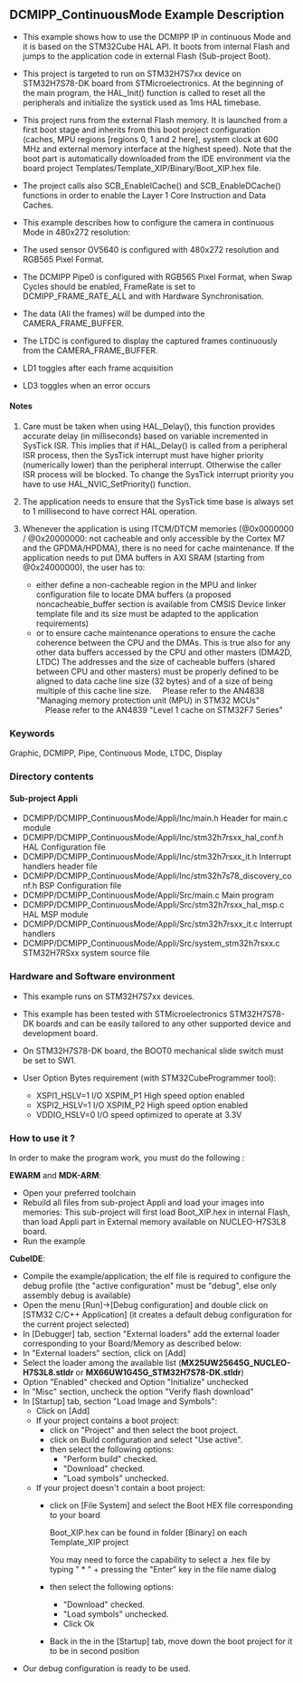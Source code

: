 ## <b>DCMIPP_ContinuousMode Example Description</b>

- This example shows how to use the DCMIPP IP in continuous Mode and it is based on the STM32Cube HAL API.
  It boots from internal Flash and jumps to the application code in external Flash (Sub-project Boot).
- This project is targeted to run on STM32H7S7xx device on STM32H7S78-DK board from STMicroelectronics.
  At the beginning of the main program, the HAL_Init() function is called to reset
  all the peripherals and initialize the systick used as 1ms HAL timebase.
- This project runs from the external Flash memory. It is launched from a first boot stage and inherits from this boot project
  configuration (caches, MPU regions [regions 0, 1 and 2 here], system clock at 600 MHz and external memory interface at the highest speed).
  Note that the boot part is automatically downloaded from the IDE environment via the board project Templates/Template_XIP/Binary/Boot_XIP.hex file.
- The project calls also SCB_EnableICache() and SCB_EnableDCache() functions in order to enable
  the Layer 1 Core Instruction and Data Caches.

- This example describes how to configure the camera in continuous Mode in 480x272 resolution:
- The used sensor OV5640 is configured with 480x272 resolution and RGB565 Pixel Format.
- The DCMIPP Pipe0 is configured with RGB565 Pixel Format, when Swap Cycles should be enabled, FrameRate is set to DCMIPP_FRAME_RATE_ALL 
  and with Hardware Synchronisation.
- The data (All the frames) will be dumped into the CAMERA_FRAME_BUFFER.
- The LTDC is configured to display the captured frames continuously from the CAMERA_FRAME_BUFFER.
- LD1 toggles after each frame acquisition
- LD3 toggles when an error occurs

#### <b>Notes</b>

 1. Care must be taken when using HAL_Delay(), this function provides accurate delay (in milliseconds)
    based on variable incremented in SysTick ISR. This implies that if HAL_Delay() is called from
    a peripheral ISR process, then the SysTick interrupt must have higher priority (numerically lower)
    than the peripheral interrupt. Otherwise the caller ISR process will be blocked.
    To change the SysTick interrupt priority you have to use HAL_NVIC_SetPriority() function.

 2. The application needs to ensure that the SysTick time base is always set to 1 millisecond
    to have correct HAL operation.

 3. Whenever the application is using ITCM/DTCM memories (@0x0000000 / @0x20000000: not cacheable and only accessible
    by the Cortex M7 and the GPDMA/HPDMA), there is no need for cache maintenance.
    If the application needs to put DMA buffers in AXI SRAM (starting from @0x24000000), the user has to:
    - either define a non-cacheable region in the MPU and linker configuration file to locate DMA buffers
      (a proposed noncacheable_buffer section is available from CMSIS Device linker template file and its size must
      be adapted to the application requirements)
    - or to ensure cache maintenance operations to ensure the cache coherence between the CPU and the DMAs.
    This is true also for any other data buffers accessed by the CPU and other masters (DMA2D, LTDC)
    The addresses and the size of cacheable buffers (shared between CPU and other masters)
    must be properly defined to be aligned to data cache line size (32 bytes) and of a size of being multiple
    of this cache line size.
    Please refer to the AN4838 "Managing memory protection unit (MPU) in STM32 MCUs"
    Please refer to the AN4839 "Level 1 cache on STM32F7 Series"

### <b>Keywords</b>

Graphic, DCMIPP, Pipe, Continuous Mode, LTDC, Display

### <b>Directory contents</b>

#### <b>Sub-project Appli</b>
  - DCMIPP/DCMIPP_ContinuousMode/Appli/Inc/main.h                      Header for main.c module
  - DCMIPP/DCMIPP_ContinuousMode/Appli/Inc/stm32h7rsxx_hal_conf.h      HAL Configuration file
  - DCMIPP/DCMIPP_ContinuousMode/Appli/Inc/stm32h7rsxx_it.h            Interrupt handlers header file
  - DCMIPP/DCMIPP_ContinuousMode/Appli/Inc/stm32h7s78_discovery_conf.h BSP Configuration file
  - DCMIPP/DCMIPP_ContinuousMode/Appli/Src/main.c                      Main program
  - DCMIPP/DCMIPP_ContinuousMode/Appli/Src/stm32h7rsxx_hal_msp.c       HAL MSP module
  - DCMIPP/DCMIPP_ContinuousMode/Appli/Src/stm32h7rsxx_it.c            Interrupt handlers
  - DCMIPP/DCMIPP_ContinuousMode/Appli/Src/system_stm32h7rsxx.c        STM32H7RSxx system source file

### <b>Hardware and Software environment</b>

  - This example runs on STM32H7S7xx devices.

  - This example has been tested with STMicroelectronics STM32H7S78-DK
    boards and can be easily tailored to any other supported device
    and development board.

  - On STM32H7S78-DK board, the BOOT0 mechanical slide switch must be set to SW1.

  - User Option Bytes requirement (with STM32CubeProgrammer tool):

    - XSPI1_HSLV=1     I/O XSPIM_P1 High speed option enabled
    - XSPI2_HSLV=1     I/O XSPIM_P2 High speed option enabled
    - VDDIO_HSLV=0     I/O speed optimized to operate at 3.3V

### <b>How to use it ?</b>

In order to make the program work, you must do the following :

**EWARM** and **MDK-ARM**:

 - Open your preferred toolchain
 - Rebuild all files from sub-project Appli and load your images into memories: This sub-project will first load Boot_XIP.hex in internal Flash,
   than load Appli part in External memory available on NUCLEO-H7S3L8 board.
 - Run the example

**CubeIDE**:

 - Compile the example/application; the elf file is required to configure the debug profile (the "active configuration" must be "debug", else only assembly debug is available)
 - Open the menu [Run]->[Debug configuration] and double click on  [STM32 C/C++ Application] (it creates a default debug configuration for the current project selected)
 - In [Debugger] tab, section "External  loaders" add the external loader corresponding to your Board/Memory as described below:
 - In "External loaders" section, click on [Add]
 - Select the loader among the available list (**MX25UW25645G_NUCLEO-H7S3L8.stldr** or **MX66UW1G45G_STM32H7S78-DK.stldr**)
 - Option "Enabled" checked and Option "Initialize" unchecked
 - In "Misc" section, uncheck the option "Verify flash download"
 - In [Startup] tab, section "Load Image and Symbols":
   - Click on [Add]
   - If your project contains a boot project:
     - click on "Project" and then select the boot project.
     - click on Build configuration and select "Use active".
     - then select the following options:
       - "Perform build" checked.
       - "Download" checked.
       - "Load symbols" unchecked.
   - If your project doesn't contain a boot project:
     - click on [File System] and select the Boot HEX file corresponding to your board

        Boot_XIP.hex can be found in folder [Binary] on each Template_XIP project

        You may need to force the capability to select a .hex file by typing " * " + pressing the "Enter" key in the file name dialog

     - then select the following options:
       - "Download"      checked.
       - "Load symbols" unchecked.
       - Click Ok
     - Back in the in the [Startup] tab, move down the boot project for it to be in second position
 - Our debug configuration is ready to be used.